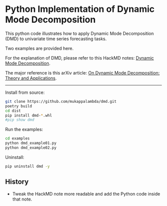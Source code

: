 # Python Implementation of Dynamic Mode Decomposition

This python code illustrates how to apply Dynamic Mode Decomposition (DMD) to univariate time series forecasting tasks.

Two examples are provided here.

For the explanation of DMD, please refer to this HackMD notes: [Dynamic Mode Decomposition](https://hackmd.io/@mklan/HyLXh7UH_).

The major reference is this arXiv article: [On Dynamic Mode Decomposition: Theory and Applications](https://arxiv.org/abs/1312.0041).

---

Install from source:

```bash
git clone https://github.com/mukappalambda/dmd.git
poetry build
cd dist
pip install dmd-*.whl
#pip show dmd
```

Run the examples:

```bash
cd examples
python dmd_example01.py
python dmd_example02.py
```

Uninstall:

```bash
pip uninstall dmd -y
```

## History

- Tweak the HackMD note more readable and add the Python code inside that note.
